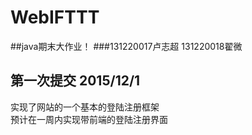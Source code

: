 # WebIFTTT
##java期末大作业！
###131220017卢志超 131220018翟微

第一次提交    2015/12/1
----------
实现了网站的一个基本的登陆注册框架<br>
预计在一周内实现带前端的登陆注册界面
